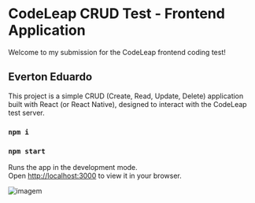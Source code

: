 # CodeLeap CRUD Test - Frontend Application

Welcome to my submission for the CodeLeap frontend coding test!

## Everton Eduardo 

This project is a simple CRUD (Create, Read, Update, Delete) application built with React (or React Native), designed to interact with the CodeLeap test server.

### `npm i`
### `npm start`

Runs the app in the development mode.\
Open [http://localhost:3000](http://localhost:3000) to view it in your browser.

![imagem](https://i.ibb.co/YFqDw1H9/Screenshot-8.png)